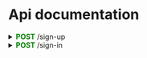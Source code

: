 # Api documentation
<details>
    <summary>
        <strong style="color:green;">POST</strong> /sign-up
    </summary>
send body request like this

```json
 [ 
    {
        "name":"joe",
        "email":"j@j.com",
        "password":"***"
    }
 ]
```
* it returns status <strong style="color:green;">201</strong> for success

* it returns status <strong style="color:red;">409</strong> for email in use</li>

* it returns status <strong style="color:red;">400</strong> for any other issue</li>

</details>

<details>
    <summary>
        <strong style="color:green;">POST</strong> /sign-in
    </summary>
send body request like this

```json
 [ 
    {
        "email":"j@j.com",
        "password":"***"
    }
 ]
```
* it returns status <strong style="color:green;">201</strong> for success with an object array like this:
```json
{
  "token": "facf6e92-d828-4491-89d7-56796738be37",
  "user": {
    "id": 1,
    "name": "joe",
    "email": "j@j.com"
  }
}
```
* it returns status <strong style="color:red;">401</strong> for wrong password/email</li>

* it returns status <strong style="color:red;">400</strong> for any other error</li>
    
</details>
